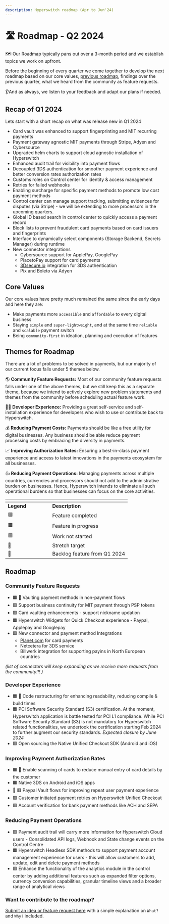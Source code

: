 ```yaml
---
description: Hyperswitch roadmap (Apr to Jun'24)
---
```


# 🛣️ Roadmap - Q2 2024

🗺️ Our Roadmap typically pans out over a 3-month period and we establish topics we work on upfront.

Before the beginning of every quarter we come together to develop the next roadmap based on our core values, [previous roadmap](roadmap-1.md), findings over the previous quarter, what we heard from the community as feature requests.

👂And as always, we listen to your feedback and adapt our plans if needed.

## Recap of Q1 2024 <a href="#recap-of-q4-2023" id="recap-of-q4-2023"></a>

Lets start with a short recap on what was release new in Q1 2024

* Card vault was enhanced to support fingerprinting and MIT recurring payments
* Payment gateway agnostic MIT payments through Stripe, Adyen and Cybersource
* Upgraded helm charts to support cloud agnostic installation of Hyperswitch
* Enhanced audit trail for visibility into payment flows
* Decoupled 3DS authentication for smoother payment experience and better conversion rates authorization rates
* Customs roles on Control center for identity & access management
* Retries for failed webhooks
* Enabling surcharge for specific payment methods to promote low cost payment methods
* Control center can manage support tracking, submitting evidences for disputes (via Stripe) - we will be extending to more processors in the upcoming quarters.
* Global ID based search in control center to quickly access a payment record
* Block lists to prevent fraudulent card payments based on card issuers and fingerprints
* Interface to dynamically select components (Storage Backend, Secrets Manager) during runtime
* New connector integrations
  * Cybersource support for ApplePay, GooglePay
  * PlacetoPay support for card payments
  * [3Dsecure.io](http://3dsecure.io) integration for 3DS authentication
  * Pix and Boleto via Adyen

## Core Values <a href="#core-values" id="core-values"></a>

Our core values have pretty much remained the same since the early days and here they are:

* Make payments more `accessible` and `affordable` to every digital business
* Staying `simple` and `super-lightweight`, and at the same time `reliable` and `scalable` payment switch
* Being `community-first` in ideation, planning and execution of features

## Themes for Roadmap <a href="#themes-for-roadmap" id="themes-for-roadmap"></a>

There are a lot of problems to be solved in payments, but our majority of our current focus falls under 5 themes below.

🌎 **Community Feature Requests:** Most of our community feature requests falls under one of the above themes, but we still keep this as a separate theme, because we intend to actively explore new problem statements and themes from the community before scheduling actual feature work.

👨‍💻 **Developer Experience:** Providing a great self-service and self-installation experience for developers who wish to use or contribute back to Hyperswitch.

💰 **Reducing Payment Costs:** Payments should be like a free utility for digital businesses. Any business should be able reduce payment processing costs by embracing the diversity in payments.

📈 **Improving Authorization Rates:** Ensuring a best-in-class payment experience and access to latest innovations in the payments ecosystem for all businesses.

👍 **Reducing Payment Operations:** Managing payments across multiple countries, currencies and processors should not add to the administrative burden on businesses. Hence, Hyperswitch intends to eliminate all such operational burdens so that businesses can focus on the core activities.

<table data-header-hidden><thead><tr><th width="125"></th><th></th></tr></thead><tbody><tr><td><strong>Legend</strong></td><td><strong>Description</strong></td></tr><tr><td>🟩</td><td>Feature completed</td></tr><tr><td>🟧</td><td>Feature in progress</td></tr><tr><td>🟥</td><td>Work not started</td></tr><tr><td>💪</td><td>Stretch target</td></tr><tr><td>🚛</td><td>Backlog feature from Q1 2024</td></tr></tbody></table>

## Roadmap <a href="#roadmap" id="roadmap"></a>

### Community Feature Requests <a href="#community-feature-requests" id="community-feature-requests"></a>

* 🟧 🚛 Vaulting payment methods in non-payment flows
* 🟥 Support business continuity for MIT payment through PSP tokens
* 🟥 Card vaulting enhancements - support nickname updation
* 🟧 Hyperswitch Widgets for Quick Checkout experience - Paypal, Applepay and Googlepay
* 🟥 New connector and payment method Integrations
  * [Planet.com](http://planet.com) for card payments
  * Netcetera for 3DS service
  * Billwerk integration for supporting payins in North European countries

_(list of connectors will keep expanding as we receive more requests from the community!!! )_

### Developer Experience <a href="#developer-experience" id="developer-experience"></a>

* 🟧 🚛 Code restructuring for enhancing readability, reducing compile & build times
* 🟧 PCI Software Security Standard (S3) certification. At the moment, Hyperswitch application is battle tested for PCI L1 compliance. While PCI Software Security Standard (S3) is not mandatory for Hyperswitch related functionalities, we undertook the certification starting Feb 2024 to further augment our security standards. _Expected closure by June 2024_
* 🟥 Open sourcing the Native Unified Checkout SDK (Android and iOS)

### Improving Payment Authorization Rates <a href="#improving-payment-authorization-rates" id="improving-payment-authorization-rates"></a>

* 🟧 🚛 Enable scanning of cards to reduce manual entry of card details by the customer
* 🟧 Native 3DS on Android and iOS apps
* 🚛 🟥 Paypal Vault flows for improving repeat user payment experience
* 🟥 Customer initiated payment retries on Hyperswitch Unified Checkout
* 🟥 Account verification for bank payment methods like ACH and SEPA

### Reducing Payment Operations <a href="#reducing-payment-operations" id="reducing-payment-operations"></a>

* 🟥 Payment audit trail will carry more information for Hyperswitch Cloud users - Consolidated API logs, Webhook and State change events on the Control Centre
* 🟧 Hyperswitch Headless SDK methods to support payment account management experience for users - this will allow customers to add, update, edit and delete payment methods
* 🟥 Enhance the functionality of the analytics module in the control center by adding additional features such as expanded filter options, currency conversion capabilities, granular timeline views and a broader range of analytical views

### **Want to contribute to the roadmap?** <a href="#want-to-contribute-to-the-roadmap" id="want-to-contribute-to-the-roadmap"></a>

[Submit an idea or feature request here](https://github.com/juspay/hyperswitch/discussions/categories/ideas-feature-requests) with a simple explanation on `What?` and `Why?` included.
